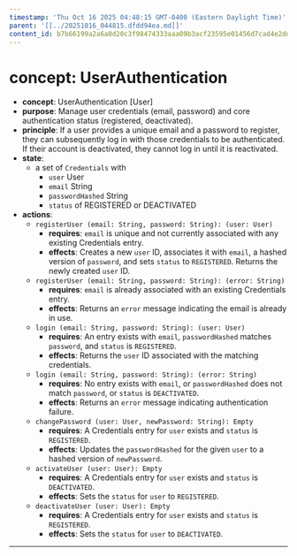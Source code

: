 ```yaml
---
timestamp: 'Thu Oct 16 2025 04:48:15 GMT-0400 (Eastern Daylight Time)'
parent: '[[../20251016_044815.dfdd94ea.md]]'
content_id: b7b66199a2a6a0d20c3f98474333aaa09b3acf23595e01456d7cad4e2dd528b9
---
```


# concept: UserAuthentication

* **concept**: UserAuthentication \[User]
* **purpose**: Manage user credentials (email, password) and core authentication status (registered, deactivated).
* **principle**: If a user provides a unique email and a password to register, they can subsequently log in with those credentials to be authenticated. If their account is deactivated, they cannot log in until it is reactivated.
* **state**:
  * a set of `Credentials` with
    * `user` User
    * `email` String
    * `passwordHashed` String
    * `status` of REGISTERED or DEACTIVATED
* **actions**:
  * `registerUser (email: String, password: String): (user: User)`
    * **requires**: `email` is unique and not currently associated with any existing Credentials entry.
    * **effects**: Creates a new `user` ID, associates it with `email`, a hashed version of `password`, and sets `status` to `REGISTERED`. Returns the newly created `user` ID.
  * `registerUser (email: String, password: String): (error: String)`
    * **requires**: `email` is already associated with an existing Credentials entry.
    * **effects**: Returns an `error` message indicating the email is already in use.
  * `login (email: String, password: String): (user: User)`
    * **requires**: An entry exists with `email`, `passwordHashed` matches `password`, and `status` is `REGISTERED`.
    * **effects**: Returns the `user` ID associated with the matching credentials.
  * `login (email: String, password: String): (error: String)`
    * **requires**: No entry exists with `email`, or `passwordHashed` does not match `password`, or `status` is `DEACTIVATED`.
    * **effects**: Returns an `error` message indicating authentication failure.
  * `changePassword (user: User, newPassword: String): Empty`
    * **requires**: A Credentials entry for `user` exists and `status` is `REGISTERED`.
    * **effects**: Updates the `passwordHashed` for the given `user` to a hashed version of `newPassword`.
  * `activateUser (user: User): Empty`
    * **requires**: A Credentials entry for `user` exists and `status` is `DEACTIVATED`.
    * **effects**: Sets the `status` for `user` to `REGISTERED`.
  * `deactivateUser (user: User): Empty`
    * **requires**: A Credentials entry for `user` exists and `status` is `REGISTERED`.
    * **effects**: Sets the `status` for `user` to `DEACTIVATED`.

***
